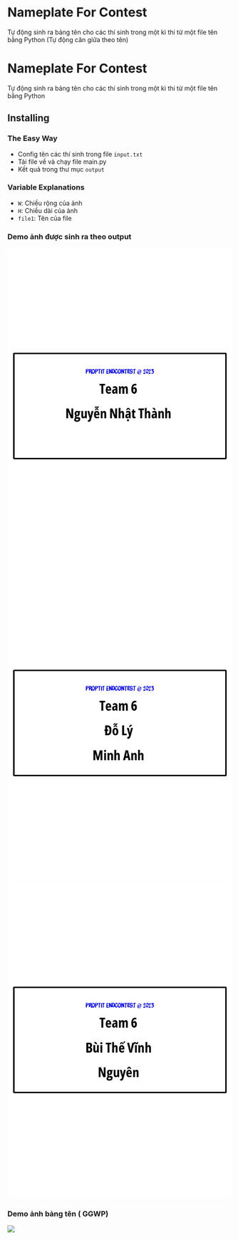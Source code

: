 # Nameplate For Contest
Tự động sinh ra bảng tên cho các thí sinh trong một kì thi từ một file tên bằng Python (Tự động căn giữa theo tên)

# Nameplate For Contest


Tự động sinh ra bảng tên cho các thí sinh trong một kì thi từ một file tên bằng Python

## Installing

### The Easy Way

- Config tên các thí sinh trong file `input.txt`
- Tải file về và chạy file main.py
- Kết quả trong thư mục `output`

### Variable Explanations

* `W`: Chiều rộng của ảnh
* `H`: Chiều dài của ảnh
* `file1`: Tên của file



### Demo ảnh được sinh ra theo output

![](output/1.png)
![](output/2.png)
![](output/3.png)


### Demo ảnh bảng tên (<ProPTIT/> GGWP)
![](demo.jpg)